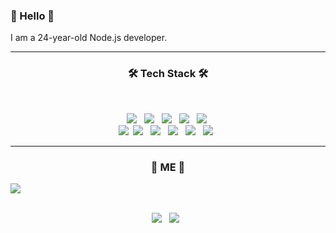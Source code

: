 ### 👋 Hello 👋

<p>
  I am a 24-year-old Node.js developer. <br>
  <hr/>
<h3 align="center"><b>🛠 Tech Stack 🛠</b></h3>
</br>
<p align="center">
<img src="https://img.shields.io/badge/HTML5-E34F26?style=flat-square&logo=HTML5&logoColor=white"/></a> &nbsp
<img src="https://img.shields.io/badge/CSS3-1572B6?style=flat-square&logo=CSS3&logoColor=white"/></a> &nbsp
<img src="https://img.shields.io/badge/JavaScript-F7DF1E?style=flat-square&logo=JavaScript&logoColor=white"/></a> &nbsp
<img src="https://img.shields.io/badge/TypeScript-3178C6?style=flat-square&logo=TypeScript&logoColor=white"/></a> &nbsp 
<img src="https://img.shields.io/badge/Vue.js-4FC08D?style=flat-square&logo=Vue.js&logoColor=white"/>&nbsp <br>
<img src="https://img.shields.io/badge/React.js-61DAFB?style=flat-square&logo=React&logoColor=white"/>&nbsp
<img src="https://img.shields.io/badge/Node.js-339933?style=flat-square&logo=Node.js&logoColor=white"/></a> &nbsp
<img src="https://img.shields.io/badge/NestJs-E0234E?style=flat-square&logo=NestJs&logoColor=white"/></a> &nbsp
<!-- <img src="https://img.shields.io/badge/Android-3DDC84?style=flat-square&logo=Android&logoColor=white"/></a> &nbsp -->
<img src="https://img.shields.io/badge/MongoDB-47A248?style=flat-square&logo=MongoDB&logoColor=white"/></a> &nbsp 
<!-- <img src="https://img.shields.io/badge/MySQL-4479A1?style=flat-square&logo=MySQL&logoColor=white"/></a> &nbsp 
<img src="https://img.shields.io/badge/c++-00599C?style=flat-square&logo=c%2B%2B&logoColor=white"/></a> &nbsp 
<img src="https://img.shields.io/badge/Amazon AWS-232F3E?style=flat-square&logo=Amazon%20AWS&logoColor=white"/></a> &nbsp </p> -->
<img src="https://img.shields.io/badge/Express-000000?style=flat-square&logo=Express&logoColor=white"/></a> &nbsp
<img src="https://img.shields.io/badge/MySQL-4479A1?style=flat-square&logo=MySQL&logoColor=white"/></a> &nbsp
<hr/>
<h3 align="center"><b>🙈 ME 🙉</b></h3>
<div style="display: flex;" align="center">
<!--   <img src="https://github-readme-stats.vercel.app/api?username=KurtDev599&show_icons=true&theme=tokyonight&count_private=true" /> -->
  <img src="https://github-readme-stats.vercel.app/api/top-langs/?username=KurtDev599&layout=compact&theme=tokyonight" />
</div>
<p align="center"> <br>
<a href="https://www.instagram.com/castle._.ugh/?hl=ko" target="_blank"><img src="https://img.shields.io/badge/instagram-E4405F?style=flat-square&logo=instagram&logoColor=white"/></a> &nbsp
<img src="https://img.shields.io/badge/sw536880@kakao.com-15C39A?style=flat-square&logo=Gmail&logoColor=white"/> &nbsp<br>


<!--
**Kimsw5368/Kimsw5368** is a ✨ _special_ ✨ repository because its `README.md` (this file) appears on your GitHub profile.

Here are some ideas to get you started:

- 🔭 I’m currently working on ...
- 🌱 I’m currently learning ...
- 👯 I’m looking to collaborate on ...
- 🤔 I’m looking for help with ...
- 💬 Ask me about ...
- 📫 How to reach me: ...
- 😄 Pronouns: ...
- ⚡ Fun fact: ...
-->
